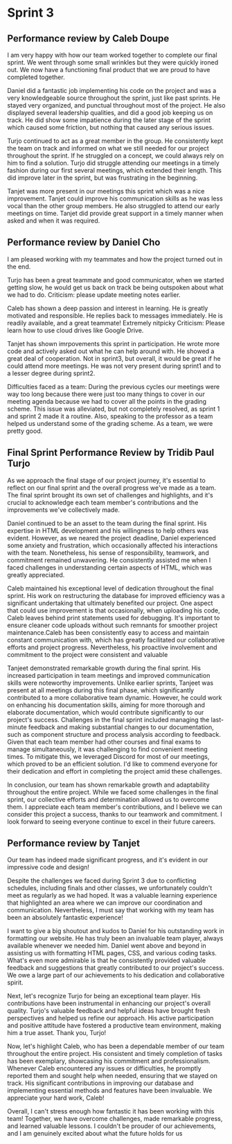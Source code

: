 # Sprint 3


## Performance review by Caleb Doupe
I am very happy with how our team worked together to complete our final sprint. We went through some small wrinkles but they 
were quickly ironed out. We now have a functioning final product that we are proud to have completed together.

Daniel did a fantastic job implementing his code on the project and was a very knowledgeable source throughout the sprint, just like past sprints. 
He stayed very organized, and punctual throughout most of the project. He also displayed several leadership qualities, and did a good job keeping 
us on track. He did show some impatience during the later stage of the sprint which caused some friction, but nothing that caused any serious issues. 

Turjo continued to act as a great member in the group. He consistently kept the team on track and informed on what we still needed for our
project throughout the sprint. If he struggled on a concept, we could always rely on him to find a solution. Turjo did struggle attending our
meetings in a timely fashion during our first several meetings, which extended their length. This did improve later in the sprint, but was frustrating
in the beginning.

Tanjet was more present in our meetings this sprint which was a nice improvement. Tanjet could improve his communication skills as he 
was less vocal than the other group members. He also struggled to attend our early meetings on time. Tanjet did provide great support in a 
timely manner when asked and when it was required.


## Performance review by Daniel Cho
I am pleased working with my teammates and how the project turned out in the end.

Turjo has been a great teammate and good communicator, when we started getting slow, 
he would get us back on track be being outspoken about what we had to do.
Criticism: please update meeting notes earlier. 

Caleb has shown a deep passion and interest in learning. He is greatly motivated and responsible.
He replies back to messages immediately. He is readily available, and a great teammate!
Extremely nitpicky Criticism: Please learn how to use cloud drives like Google Drive.  

Tanjet has shown imrpovements this sprint in participation. He wrote more code and actively asked out what he can help around with.
He showed a great deal of cooperation. Not in sprint3, but overall, it would be great if he could attend more meetings. He was not very present during sprint1 and to a lesser degree during sprint2.  

Difficulties faced as a team: During the previous cycles our meetings were way too long because there were just too many things to cover in our meeting agenda because we had to cover all the points in the grading scheme.
This issue was alleviated, but not completely resolved, as sprint 1 and sprint 2 made it a routine. Also, speaking to the professor as a team helped us understand some of the grading scheme.
As a team, we were pretty good. 


## Final Sprint Performance Review by Tridib Paul Turjo


As we approach the final stage of our project journey, it's essential to reflect on our final sprint and the overall progress we've made as a team. The final sprint brought its own set of challenges and highlights, and it's crucial to acknowledge each team member's contributions and the improvements we've collectively made.

Daniel continued to be an asset to the team during the final sprint. His expertise in HTML development and his willingness to help others was evident. However, as we neared the project deadline, Daniel experienced some anxiety and frustration, which occasionally affected his interactions with the team. Nonetheless, his sense of responsibility, teamwork, and commitment remained unwavering. He consistently assisted me when I faced challenges in understanding certain aspects of HTML, which was greatly appreciated.

Caleb maintained his exceptional level of dedication throughout the final sprint. His work on restructuring the database for improved efficiency was a significant undertaking that ultimately benefited our project. One aspect that could use improvement is that occasionally, when uploading his code, Caleb leaves behind print statements used for debugging. It's important to ensure cleaner code uploads without such remnants for smoother project maintenance.Caleb has been consistently easy to access and maintain constant communication with, which has greatly facilitated our collaborative efforts and project progress. Nevertheless, his proactive involvement and commitment to the project were consistent and valuable

Tanjeet demonstrated remarkable growth during the final sprint. His increased participation in team meetings and improved communication skills were noteworthy improvements. Unlike earlier sprints, Tanjeet was present at all meetings during this final phase, which significantly contributed to a more collaborative team dynamic. However, he could work on enhancing his documentation skills, aiming for more thorough and elaborate documentation, which would contribute significantly to our project's success.
Challenges in the final sprint included managing the last-minute feedback and making substantial changes to our documentation, such as component structure and process analysis according to feedback. Given that each team member had other courses and final exams to manage simultaneously, it was challenging to find convenient meeting times. To mitigate this, we leveraged Discord for most of our meetings, which proved to be an efficient solution. I'd like to commend everyone for their dedication and effort in completing the project amid these challenges.

In conclusion, our team has shown remarkable growth and adaptability throughout the entire project. While we faced some challenges in the final sprint, our collective efforts and determination allowed us to overcome them. I appreciate each team member's contributions, and I believe we can consider this project a success, thanks to our teamwork and commitment. I look forward to seeing everyone continue to excel in their future careers.


## Performance review by Tanjet
 Our team has indeed made significant progress, and it's evident in our impressive code and design!

Despite the challenges we faced during Sprint 3 due to conflicting schedules, including finals and other classes, we unfortunately couldn't meet as regularly as we had hoped. It was a valuable learning experience that highlighted an area where we can improve our coordination and communication. Nevertheless, I must say that working with my team has been an absolutely fantastic experience! 

I want to give a big shoutout and kudos to Daniel for his outstanding work in formatting our website.  He has truly been an invaluable team player, always available whenever we needed him. Daniel went above and beyond in assisting us with formatting HTML pages, CSS, and various coding tasks. What's even more admirable is that he consistently provided valuable feedback and suggestions that greatly contributed to our project's success. We owe a large part of our achievements to his dedication and collaborative spirit. 

Next, let's recognize Turjo for being an exceptional team player.  His contributions have been instrumental in enhancing our project's overall quality. Turjo's valuable feedback and helpful ideas have brought fresh perspectives and helped us refine our approach. His active participation and positive attitude have fostered a productive team environment, making him a true asset. Thank you, Turjo! 

Now, let's highlight Caleb, who has been a dependable member of our team throughout the entire project. His consistent and timely completion of tasks has been exemplary, showcasing his commitment and professionalism. Whenever Caleb encountered any issues or difficulties, he promptly reported them and sought help when needed, ensuring that we stayed on track. His significant contributions in improving our database and implementing essential methods and features have been invaluable. We appreciate your hard work, Caleb! 

Overall, I can't stress enough how fantastic it has been working with this team! Together, we have overcome challenges, made remarkable progress, and learned valuable lessons. I couldn't be prouder of our achievements, and I am genuinely excited about what the future holds for us

